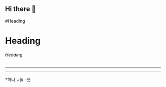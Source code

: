 ## Hi there 👋

#Heading
<h1>Heading</h1>
<h6>Heading</h6>

<!--수평가로중 -->
***
<hr>

*하나
+둘
-셋

<!--
**Taein5415/Taein5415** is a ✨ _special_ ✨ repository because its `README.md` (this file) appears on your GitHub profile.

Here are some ideas to get you started:

- 🔭 I’m currently working on ...
- 🌱 I’m currently learning ...
- 👯 I’m looking to collaborate on ...
- 🤔 I’m looking for help with ...
- 💬 Ask me about ...
- 📫 How to reach me: ...
- 😄 Pronouns: ...
- ⚡ Fun fact: ...
-->
